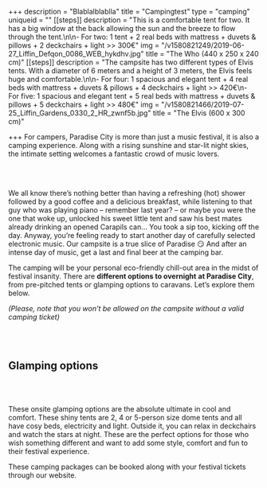 +++
description = "Blablalblablla"
title = "Campingtest"
type = "camping"
uniqueid = ""
[[steps]]
description = "This is a comfortable tent for two. It has a big window at the back allowing the sun and the breeze to flow through the tent.\n\n- For two: 1 tent + 2 real beds with mattress + duvets & pillows + 2 deckchairs + light >> 300€"
img = "/v1580821249/2019-06-27_Liffin_Defqon_0086_WEB_hykdhv.jpg"
title = "The Who (440 x 250 x 240 cm)"
[[steps]]
description = "The campsite has two different types of Elvis tents. With a diameter of 6 meters and a height of 3 meters, the Elvis feels huge and comfortable.\n\n- For four: 1 spacious and elegant tent + 4 real beds with mattress + duvets & pillows + 4 deckchairs + light >> 420€\n- For five: 1 spacious and elegant tent + 5 real beds with mattress + duvets & pillows + 5 deckchairs + light >> 480€"
img = "/v1580821466/2019-07-25_Liffin_Gardens_0330_2_HR_zwnf5b.jpg"
title = "The Elvis (600 x 300 cm)"

+++
For campers, Paradise City is more than just a music festival, it is also a camping experience. Along with a rising sunshine and star-lit night skies, the intimate setting welcomes a fantastic crowd of music lovers.

<br><br>

We all know there’s nothing better than having a refreshing (hot) shower followed by a good coffee and a delicious breakfast, while listening to that guy who was playing piano – remember last year? – or maybe you were the one that woke up, unlocked his sweet little tent and saw his best mates already drinking an opened Carapils can… You took a sip too, kicking off the day. Anyway, you’re feeling ready to start another day of carefully selected electronic music. Our campsite is a true slice of Paradise 😏 And after an intense day of music, get a last and final beer at the camping bar.

The camping will be your personal eco-friendly chill-out area in the midst of festival insanity. There are **different options to overnight** **at Paradise City**, from pre-pitched tents or glamping options to caravans. Let’s explore them below.

_(Please, note that you won’t be allowed on the campsite without a valid camping ticket)_

<br><br>

## Glamping options

<br><br>

These onsite glamping options are the absolute ultimate in cool and comfort. These shiny tents are 2, 4 or 5-person size dome tents and all have cosy beds, electricity and light. Outside it, you can relax in deckchairs and watch the stars at night. These are the perfect options for those who wish something different and want to add some style, comfort and fun to their festival experience.

These camping packages can be booked along with your festival tickets through our website.